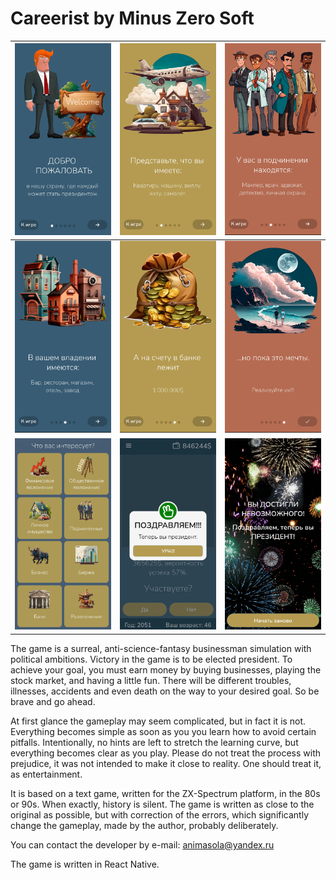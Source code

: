 # Careerist by Minus Zero Soft

| ![1 example image](assets/ReadmePics/1.jpg) | ![2 example image](assets/ReadmePics/2.jpg) | ![3 example image](assets/ReadmePics/3.jpg) |
| ----------------------------------------- | --------------------------------------------------------- |------------------------------------------------------------- |
| ![4 example image](assets/ReadmePics/4.jpg) | ![5 example image](assets/ReadmePics/5.jpg) | ![6 example image](assets/ReadmePics/6.jpg) |
| ![7 example image](assets/ReadmePics/7.jpg) | ![8 example image](assets/ReadmePics/8.jpg) | ![9 example image](assets/ReadmePics/9.jpg) |

The game is a surreal, anti-science-fantasy businessman simulation with political ambitions. Victory in the game is to be elected president. To achieve your goal, you must earn money by buying businesses, playing the stock market, and having a little fun. There will be different troubles, illnesses, accidents and even death on the way to your desired goal. So be brave and go ahead.

At first glance the gameplay may seem complicated, but in fact it is not. Everything becomes simple as soon as you you learn how to avoid certain pitfalls. Intentionally, no hints are left to stretch the learning curve, but everything becomes clear as you play. Please do not treat the process with prejudice, it was not intended to make it close to reality. One should treat it, as entertainment.

It is based on a text game, written for the ZX-Spectrum platform, in the 80s or 90s. When exactly, history is silent. The game is written as close to the original as possible, but with correction of the errors, which significantly change the gameplay, made by the author, probably deliberately.

You can contact the developer by e-mail: animasola@yandex.ru

The game is written in React Native.
